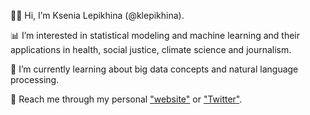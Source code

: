 👋🏻  Hi, I’m Ksenia Lepikhina (@klepikhina).

📊  I’m interested in statistical modeling and machine learning and their applications in health, social justice, climate science and journalism.

🌱  I’m currently learning about big data concepts and natural language processing.

💌  Reach me through my personal <a href="https://klepikhina.github.io/" target="_blank">"website"</a> or <a href="https://twitter.com/ksenialepikhina" target="_blank">"Twitter"</a>.
